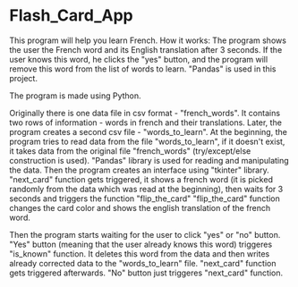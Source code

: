 # Flash_Card_App
This program will help you learn French. 
How it works: The program shows the user the French word and its English translation after 3 seconds. If the user knows this word, he clicks the "yes" button, and the program will remove this word from the list of words to learn. "Pandas" is used in this project.

The program is made using Python.

Originally there is one data file in csv format - "french_words". It contains two rows of information - words in french and their translations. Later, the program creates a second csv file - "words_to_learn".
At the beginning, the program tries to read data from the file "words_to_learn", if it doesn't exist, it takes data from the original file "french_words" (try/except/else construction is used). "Pandas" library is used for reading and manipulating the data. 
Then the program creates an interface using "tkinter" library. "next_card" function gets triggered, it shows a french word (it is picked randomly from the data which was read at the beginning), then waits for 3 seconds and triggers the function "flip_the_card"
"flip_the_card" function changes the card color and shows the english translation of the french word. 

Then the program starts waiting for the user to click "yes" or "no" button. 
"Yes" button (meaning that the user already knows this word) triggeres "is_known" function. It deletes this word from the data and then writes already corrected data to the "words_to_learn" file. "next_card" function gets triggered afterwards.
"No" button just triggeres "next_card" function. 
